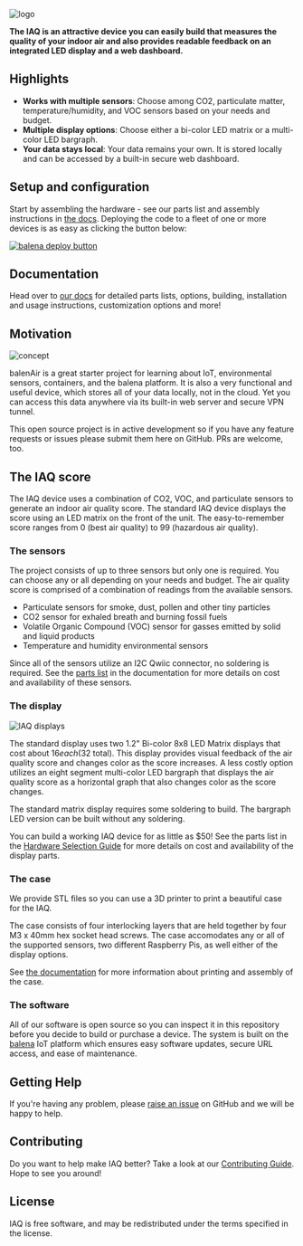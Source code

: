 ![logo](./docs/images/balenair-logo.png)

**The IAQ is an attractive device you can easily build that measures the quality of your indoor air and also provides readable feedback on an integrated LED display and a web dashboard.**

## Highlights

- **Works with multiple sensors**: Choose among CO2, particulate matter, temperature/humidity, and VOC sensors based on your needs and budget.
- **Multiple display options**: Choose either a bi-color LED matrix or a multi-color LED bargraph.
- **Your data stays local**: Your data remains your own. It is stored locally and can be accessed by a built-in secure web dashboard.

## Setup and configuration

Start by assembling the hardware - see our parts list and assembly instructions in [the docs](./docs). Deploying the code to a fleet of one or more devices is as easy as clicking the button below:

[![balena deploy button](https://www.balena.io/deploy.svg)](https://dashboard.balena-cloud.com/deploy?repoUrl=https://github.com/balenair/balenair)

## Documentation

Head over to [our docs](./docs) for detailed parts lists, options, building, installation and usage instructions, customization options and more!

## Motivation

![concept](./images/iaq-device-montage.png)

balenAir is a great starter project for learning about IoT, environmental sensors, containers, and the balena platform. It is also a very functional and useful device, which stores all of your data locally, not in the cloud. Yet you can access this data anywhere via its built-in web server and secure VPN tunnel.

This open source project is in active development so if you have any feature requests or issues please submit them here on GitHub. PRs are welcome, too.

## The IAQ score
The IAQ device uses a combination of CO2, VOC, and particulate sensors to generate an indoor air quality score.  The standard IAQ device displays the score using an LED matrix on the front of the unit. The easy-to-remember score ranges from 0 (best air quality) to 99 (hazardous air quality).

### The sensors
The project consists of up to three sensors but only one is required. You can choose any or all depending on your needs and budget. The air quality score is comprised of a combination of readings from the available sensors. 

- Particulate sensors for smoke, dust, pollen and other tiny particles
- CO2 sensor for exhaled breath and burning fossil fuels
- Volatile Organic Compound (VOC) sensor for gasses emitted by solid and liquid products
- Temperature and humidity environmental sensors

Since all of the sensors utilize an I2C Qwiic connector, no soldering is required. See the [parts list](./docs/01-hardware-selection.md#choosing-your-sensors) in the documentation for more details on cost and availability of these sensors.

### The display

![IAQ displays](./docs/images/displays.png)

The standard display uses two 1.2" Bi-color 8x8 LED Matrix displays that cost about $16 each ($32 total). This display provides visual feedback of the air quality score and changes color as the score increases. A less costly option utilizes an eight segment multi-color LED bargraph that displays the air quality score as a horizontal graph that also changes color as the score changes. 

The standard matrix display requires some soldering to build. The bargraph LED version can be built without any soldering.

You can build a working IAQ device for as little as $50! See the parts list in the [Hardware Selection Guide](./docs/01-hardware-selection.md) for more details on cost and availability of the display parts.

### The case

We provide STL files so you can use a 3D printer to print a beautiful case for the IAQ.

The case consists of four interlocking layers that are held together by four M3 x 40mm hex socket head screws. The case accomodates any or all of the supported sensors, two different Raspberry Pis, as well either of the display options.

See [the documentation](./docs/05-case-printing-and-assembly.md) for more information about printing and assembly of the case.

### The software

All of our software is open source so you can inspect it in this repository before you decide to build or purchase a device. The system is built on the [balena](www.balena.io) IoT platform which ensures easy software updates, secure URL access, and ease of maintenance.

## Getting Help

If you're having any problem, please [raise an issue](./issues/new) on GitHub and we will be happy to help.

## Contributing

Do you want to help make IAQ better? Take a look at our [Contributing Guide](CONTRIBUTING.md). Hope to see you around!

## License

IAQ is free software, and may be redistributed under the terms specified in the license.
